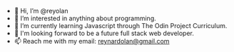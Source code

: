- 👋 Hi, I’m @reyolan
- 👀 I’m interested in anything about programming.
- 🌱 I’m currently learning Javascript through The Odin Project Curriculum.
- 💞️ I'm looking forward to be a future full stack web developer.
- 📫 Reach me with my email: reynardolan@gmail.com

<!---
reyolan/reyolan is a ✨ special ✨ repository because its `README.md` (this file) appears on your GitHub profile.
You can click the Preview link to take a look at your changes.
--->
